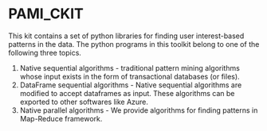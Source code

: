 # PAMI_CKIT

This kit contains a set of python libraries for finding user interest-based patterns in the data. The python programs in this toolkit belong to one of the following three topics.
  1. Native sequential algorithms - traditional pattern mining algorithms whose input exists in the form of transactional databases (or files). 
  2. DataFrame sequential algorithms - Native sequential algorithms are modified to accept dataframes as input. These algorithms can be exported to other softwares like Azure.
  3. Native parallel algorithms - We provide algorithms for finding patterns in Map-Reduce framework.
